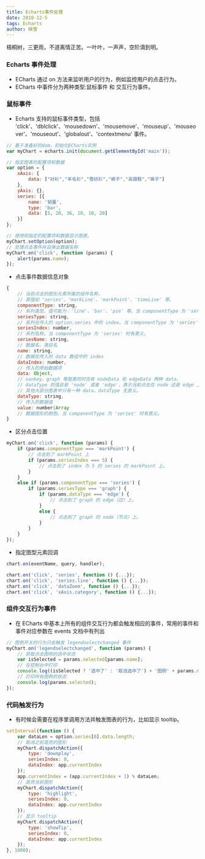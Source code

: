```yaml
---
title: Echarts事件处理
date: 2018-12-5
tags: Echarts
author: 映雪
---
```


梧桐树，三更雨，不道离情正苦。一叶叶，一声声，空阶滴到明。

<!--more-->

### Echarts 事件处理

- ECharts 通过 on 方法来监听用户的行为，例如监控用户的点击行为。
- ECharts 中事件分为两种类型:鼠标事件 和 交互行为事件。

### 鼠标事件

- Echarts 支持的鼠标事件类型，包括 'click'、'dblclick'、'mousedown'、'mousemove'、'mouseup'、'mouseover'、'mouseout'、'globalout'、'contextmenu' 事件。

```js
// 基于准备好的dom，初始化ECharts实例
var myChart = echarts.init(document.getElementById('main'));

// 指定图表的配置项和数据
var option = {
    xAxis: {
        data: ["衬衫","羊毛衫","雪纺衫","裤子","高跟鞋","袜子"]
    },
    yAxis: {},
    series: [{
        name: '销量',
        type: 'bar',
        data: [5, 20, 36, 10, 10, 20]
    }]
};

// 使用刚指定的配置项和数据显示图表。
myChart.setOption(option);
// 处理点击事件并且弹出数据名称
myChart.on('click', function (params) {
    alert(params.name);
});
```

- 点击事件数据信息对象

```js
{
    // 当前点击的图形元素所属的组件名称，
    // 其值如 'series'、'markLine'、'markPoint'、'timeLine' 等。
    componentType: string,
    // 系列类型。值可能为：'line'、'bar'、'pie' 等。当 componentType 为 'series' 时有意义。
    seriesType: string,
    // 系列在传入的 option.series 中的 index。当 componentType 为 'series' 时有意义。
    seriesIndex: number,
    // 系列名称。当 componentType 为 'series' 时有意义。
    seriesName: string,
    // 数据名，类目名
    name: string,
    // 数据在传入的 data 数组中的 index
    dataIndex: number,
    // 传入的原始数据项
    data: Object,
    // sankey、graph 等图表同时含有 nodeData 和 edgeData 两种 data，
    // dataType 的值会是 'node' 或者 'edge'，表示当前点击在 node 还是 edge 上。
    // 其他大部分图表中只有一种 data，dataType 无意义。
    dataType: string,
    // 传入的数据值
    value: number|Array
    // 数据图形的颜色。当 componentType 为 'series' 时有意义。
}
```

- 区分点击位置

```js
myChart.on('click', function (params) {
    if (params.componentType === 'markPoint') {
        // 点击到了 markPoint 上
        if (params.seriesIndex === 5) {
            // 点击到了 index 为 5 的 series 的 markPoint 上。
        }
    }
    else if (params.componentType === 'series') {
        if (params.seriesType === 'graph') {
            if (params.dataType === 'edge') {
                // 点击到了 graph 的 edge（边）上。
            }
            else {
                // 点击到了 graph 的 node（节点）上。
            }
        }
    }
});
```

- 指定图型元素回调

```js
chart.on(eventName, query, handler);
```

```js
chart.on('click', 'series', function () {...});
chart.on('click', 'series.line', function () {...});
chart.on('click', 'dataZoom', function () {...});
chart.on('click', 'xAxis.category', function () {...});
```

### 组件交互行为事件

- 在 ECharts 中基本上所有的组件交互行为都会触发相应的事件，常用的事件和事件对应参数在 events 文档中有列出

```js
// 图例开关的行为只会触发 legendselectchanged 事件
myChart.on('legendselectchanged', function (params) {
    // 获取点击图例的选中状态
    var isSelected = params.selected[params.name];
    // 在控制台中打印
    console.log((isSelected ? '选中了' : '取消选中了') + '图例' + params.name);
    // 打印所有图例的状态
    console.log(params.selected);
});
```

### 代码触发行为

- 有时候会需要在程序里调用方法并触发图表的行为，比如显示 tooltip。

```js
setInterval(function () {
    var dataLen = option.series[0].data.length;
    // 取消之前高亮的图形
    myChart.dispatchAction({
        type: 'downplay',
        seriesIndex: 0,
        dataIndex: app.currentIndex
    });
    app.currentIndex = (app.currentIndex + 1) % dataLen;
    // 高亮当前图形
    myChart.dispatchAction({
        type: 'highlight',
        seriesIndex: 0,
        dataIndex: app.currentIndex
    });
    // 显示 tooltip
    myChart.dispatchAction({
        type: 'showTip',
        seriesIndex: 0,
        dataIndex: app.currentIndex
    });
}, 1000);
```